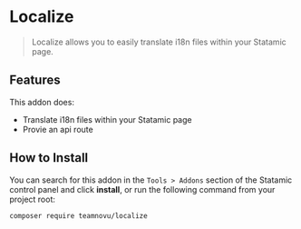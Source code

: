 # Localize

> Localize allows you to easily translate i18n files within your Statamic page.

## Features

This addon does:

- Translate i18n files within your Statamic page
- Provie an api route

## How to Install

You can search for this addon in the `Tools > Addons` section of the Statamic control panel and click **install**, or run the following command from your project root:

``` bash
composer require teamnovu/localize
```
